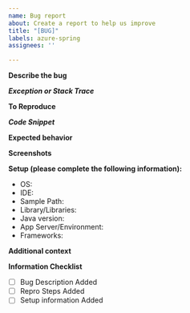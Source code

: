 ```yaml
---
name: Bug report
about: Create a report to help us improve
title: "[BUG]"
labels: azure-spring
assignees: ''

---
```


**Describe the bug**
<!-- A clear and concise description of what the bug is. -->

***Exception or Stack Trace***
<!-- Add the exception log and stack trace if available -->

**To Reproduce**
<!-- Steps to reproduce the behavior: -->

***Code Snippet***
<!-- Add the code snippet that causes the issue. -->

**Expected behavior**
<!-- A clear and concise description of what you expected to happen. -->

**Screenshots**
<!-- If applicable, add screenshots to help explain your problem. -->

**Setup (please complete the following information):**
- OS: <!-- [e.g. iOS] -->
- IDE: <!-- [e.g. IntelliJ] -->
- Sample Path: <!-- [e.g. https://github.com/Azure-Samples/azure-spring-boot-samples/tree/spring-cloud-azure_v4.0.0/cosmos/azure-spring-data-cosmos/cosmos-multi-database-single-account] -->
- Library/Libraries: <!-- [e.g. com.azure.spring:spring-cloud-azure-starter-keyvault-secrets:4.0.0 (groupId:artifactId:version)] -->
- Java version: <!-- [e.g. 8]  -->
- App Server/Environment: <!-- [e.g. Tomcat, WildFly, Azure Function, Apache Spark, Databricks, IDE plugin or anything special] -->
- Frameworks: <!-- [e.g. Spring Boot, Micronaut, Quarkus, etc]  -->

 <!--
If you suspect a dependency version mismatch (e.g. you see `NoClassDefFoundError`, `NoSuchMethodError` or similar), please check out [Troubleshoot dependency version conflict article](https://aka.ms/azsdk/java/dependency/troubleshoot) first. If it doesn't provide solution for the problem, please provide:
- verbose dependency tree (`mvn dependency:tree -Dverbose`)
- exception message, full stack trace, and any available logs
-->

**Additional context**
<!-- Add any other context about the problem here. -->

**Information Checklist**
<!-- Kindly make sure that you have added all the following information above and checkoff the required fields otherwise we will treat the issuer as an incomplete report -->
- [ ] Bug Description Added
- [ ] Repro Steps Added
- [ ] Setup information Added